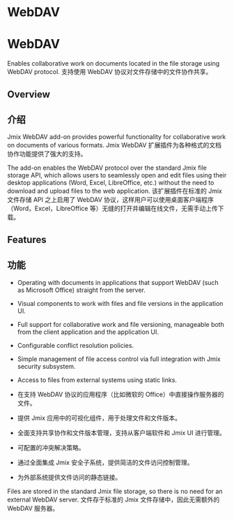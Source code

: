 # WebDAV
# WebDAV

Enables collaborative work on documents located in the file storage using WebDAV protocol.
支持使用 WebDAV 协议对文件存储中的文件协作共享。

## Overview
## 介绍

Jmix WebDAV add-on provides powerful functionality for collaborative work on documents of various formats.
Jmix WebDAV 扩展插件为各种格式的文档协作功能提供了强大的支持。

The add-on enables the WebDAV protocol over the standard Jmix file storage API, which allows users to seamlessly open and edit files using their desktop applications (Word, Excel, LibreOffice, etc.) without the need to download and upload files to the web application.
该扩展插件在标准的 Jmix 文件存储 API 之上启用了 WebDAV 协议，这样用户可以使用桌面客户端程序（Word，Excel，LibreOffice 等）无缝的打开并编辑在线文件，无需手动上传下载。

## Features
## 功能

- Operating with documents in applications that support WebDAV (such as Microsoft Office) straight from the server.  
- Visual components to work with files and file versions in the application UI.
- Full support for collaborative work and file versioning, manageable both from the client application and the application UI.
- Configurable conflict resolution policies.
- Simple management of file access control via full integration with Jmix security subsystem.
- Access to files from external systems using static links.

- 在支持 WebDAV 协议的应用程序（比如微软的 Office）中直接操作服务器的文件。
- 提供 Jmix 应用中的可视化组件，用于处理文件和文件版本。
- 全面支持共享协作和文件版本管理，支持从客户端软件和 Jmix UI 进行管理。
- 可配置的冲突解决策略。
- 通过全面集成 Jmix 安全子系统，提供简洁的文件访问控制管理。
- 为外部系统提供文件访问的静态链接。

Files are stored in the standard Jmix file storage, so there is no need for an external WebDAV server.
文件存于标准的 Jmix 文件存储中，因此无需额外的 WebDAV 服务器。
